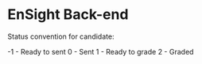 # EnSight Back-end

Status convention for candidate:

-1 - Ready to sent
0 - Sent
1 - Ready to grade
2 - Graded

